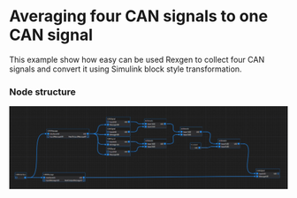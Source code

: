 # Averaging four CAN signals to one CAN signal
This example show how easy can be used Rexgen to collect four CAN signals and convert it using Simulink block style transformation.

### Node structure

![.](nodes.jpg)
